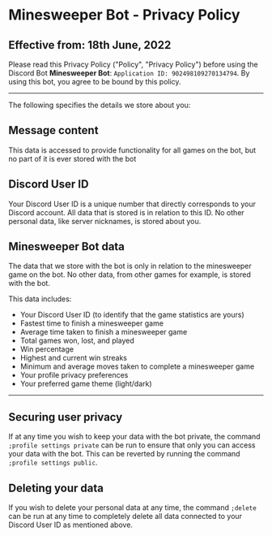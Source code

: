 # Minesweeper Bot - Privacy Policy
## Effective from: 18th June, 2022

Please read this Privacy Policy ("Policy", "Privacy Policy") before using the Discord Bot **Minesweeper Bot**: `Application ID: 902498109270134794`. By using this bot, you agree to be bound by this policy.

---
The following specifies the details we store about you:

## Message content
This data is accessed to provide functionality for all games on the bot, but no part of it is ever stored with the bot

## Discord User ID
Your Discord User ID is a unique number that directly corresponds to your Discord account. All data that is stored is in relation to this ID. No other personal data, like server nicknames, is stored about you.

## Minesweeper Bot data
The data that we store with the bot is only in relation to the minesweeper game on the bot. No other data, from other games for example, is stored with the bot.

This data includes:

- Your Discord User ID (to identify that the game statistics are yours)
- Fastest time to finish a minesweeper game
- Average time taken to finish a minesweeper game
- Total games won, lost, and played
- Win percentage
- Highest and current win streaks
- Minimum and average moves taken to complete a minesweeper game
- Your profile privacy preferences
- Your preferred game theme (light/dark)

---
## Securing user privacy
If at any time you wish to keep your data with the bot private, the command `;profile settings private` can be run to ensure that only you can access your data with the bot. This can be reverted by running the command `;profile settings public`.

## Deleting your data
If you wish to delete your personal data at any time, the command `;delete` can be run at any time to completely delete all data connected to your Discord User ID as mentioned above.